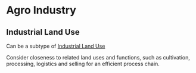 # Agro Industry

## Industrial Land Use
Can be a subtype of [Industrial Land Use]()

Consider closeness to related land uses and functions, such as cultivation, processing, logistics and selling for an efficient process chain.
